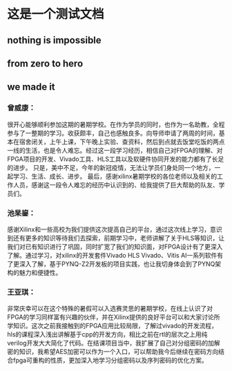 # 这是一个测试文档
## nothing is impossible
## from zero to hero 
## we made it
### 曾威康：
很开心能够顺利参加这期的暑期学校。在作为学员的同时，也作为一名助教，全程参与了一整期的学习。收获颇丰，自己也感触良多。向导师申请了两周的时间，基本在宿舍闭关，上午上课，下午晚上实验、查资料，然后到点就去饭堂吃饭的两点一线的生活，也是令人难忘。经过这一段学习经历，相信自己对FPGA的理解、对FPGA项目的开发、Vivado工具、HLS工具以及软硬件协同开发的能力都有了长足的进步。
只是，美中不足，今年的新冠疫情，无法让学员们身处同一个地方，一起学习、生活、成长、进步。
最后，感谢xilinx暑期学校的各位老师以及相关的工作人员，感谢这一段令人难忘的经历中认识到的、给我提供了巨大帮助的队友、学员们。
	
### 池杲鋆：
感谢Xilinx和一些高校为我们提供这次提高自己的平台，通过这次线上学习，意识到还有更多的知识等待我们去探索，前期学习中，老师讲解了关于HLS等知识，让我们对已有知识进行了巩固，同时扩宽了我们的知识面，对FPGA设计有了更深入了解。通过学习，对xilinx的开发套件Vivado HLS Vivado、Vitis AI一系列软件有了更深入了解，基于PYNQ-Z2开发板的项目实践，也让我切身体会到了PYNQ架构的魅力和便捷性。

### 王亚琪：
非常庆幸可以在这个特殊的暑假可以入选赛灵思的暑期学校，在线上认识了对FPGA的学习同样富有兴趣的伙伴，并在Xilinx提供的良好平台可以和大家讨论所学知识。这次之前我接触到的FPGA应用比较局限，了解过vivado的开发流程，hls的课程深入浅出讲解基于cpp的开发方向，相比之前在rtl的层次之上用纯verilog开发大大简化了代码。在结课项目当中，我扩展了自己对分组密码的加解密的知识，我希望AES加密可以作为一个入口，可以帮助我今后继续在密码方向结合fpga可重构的性质，更加深入地学习分组密码以及序列密码的优化方案。
             